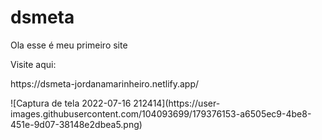 # dsmeta

<p>Ola esse é meu primeiro site</p>
<p>Visite aqui:</p>
<p>https://dsmeta-jordanamarinheiro.netlify.app/</p>
 ![Captura de tela 2022-07-16 212414](https://user-images.githubusercontent.com/104093699/179376153-a6505ec9-4be8-451e-9d07-38148e2dbea5.png)
